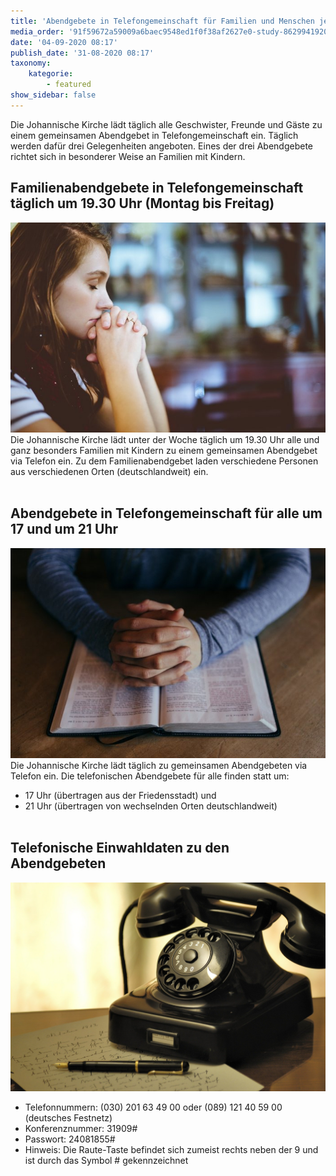 ```yaml
---
title: 'Abendgebete in Telefongemeinschaft für Familien und Menschen jeden Alters'
media_order: '91f59672a59009a6baec9548ed1f0f38af2627e0-study-8629941920.jpeg,8897e7d127da27cc4f07333e46cade1b6517ac0b-blur-18674021920.jpeg,phone-499991_1920.jpg'
date: '04-09-2020 08:17'
publish_date: '31-08-2020 08:17'
taxonomy:
    kategorie:
        - featured
show_sidebar: false
---
```


Die Johannische Kirche lädt täglich alle Geschwister, Freunde und Gäste zu einem gemeinsamen Abendgebet in Telefongemeinschaft ein. Täglich werden dafür drei Gelegenheiten angeboten. Eines der drei Abendgebete richtet sich in besonderer Weise an Familien mit Kindern.

## Familienabendgebete in Telefongemeinschaft täglich um 19.30 Uhr (Montag bis Freitag)
![](8897e7d127da27cc4f07333e46cade1b6517ac0b-blur-18674021920.jpeg?cropResize=700,700)<br>
Die Johannische Kirche lädt unter der Woche täglich um 19.30 Uhr alle und ganz besonders Familien mit Kindern zu einem gemeinsamen Abendgebet via Telefon ein. Zu dem Familienabendgebet laden verschiedene Personen aus verschiedenen Orten (deutschlandweit) ein.
<br><br>

## Abendgebete in Telefongemeinschaft für alle um 17 und um 21 Uhr
![](91f59672a59009a6baec9548ed1f0f38af2627e0-study-8629941920.jpeg?cropResize=700,700)<br>
Die Johannische Kirche lädt täglich zu gemeinsamen Abendgebeten via Telefon ein. Die telefonischen Abendgebete für alle finden statt um:

* 17 Uhr (übertragen aus der Friedensstadt) und
* 21 Uhr (übertragen von wechselnden Orten deutschlandweit)
<br><br>

## Telefonische Einwahldaten zu den Abendgebeten
![](phone-499991_1920.jpg?cropResize=700,700)<br>
* Telefonnummern: (030) 201 63 49 00 oder (089) 121 40 59 00 (deutsches Festnetz)
* Konferenznummer: 31909#
* Passwort: 24081855#
* Hinweis: Die Raute-Taste befindet sich zumeist rechts neben der 9 und ist durch das Symbol # gekennzeichnet 
